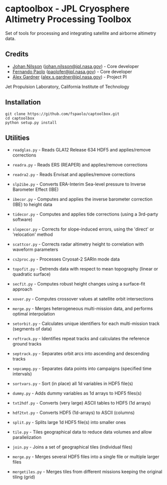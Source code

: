 # captoolbox - JPL Cryosphere Altimetry Processing Toolbox

Set of tools for processing and integrating satellite and airborne altimetry data.

## Credits

* [Johan Nilsson](https://science.jpl.nasa.gov/people/Nilsson/) (johan.nilsson@jpl.nasa.gov) - Core developer
* [Fernando Paolo](https://science.jpl.nasa.gov/people/Serrano%20Paolo/) (paolofer@jpl.nasa.gov) - Core developer
* [Alex Gardner](https://science.jpl.nasa.gov/people/AGardner/) (alex.s.gardner@jpl.nasa.gov) - Project PI

Jet Propulsion Laboratory, California Institute of Technology

## Installation

    git clone https://github.com/fspaolo/captoolbox.git
    cd captoolbox
    python setup.py install

## Utilities

* `readglas.py` - Reads GLA12 Release 634 HDF5 and applies/remove corrections
* `readra.py` -  Reads ERS (REAPER) and applies/remove corrections
* `readra2.py` -  Reads Envisat and applies/remove corrections

* `slp2ibe.py` - Converts ERA-Interim Sea-level pressure to Inverse Barometer Effect (IBE)
* `ibecor.py` - Computes and applies the inverse barometer correction (IBE) to height data
* `tidecor.py` - Computes and applies tide corrections (using a 3rd-party software)
* `slopecor.py` - Corrects for slope-induced errors, using the 'direct' or 'relocation' method
* `scattcor.py` - Corrects radar altimetry height to correlation with waveform parameters

* `cs2proc.py` - Processes Cryosat-2 SARIn mode data
* `topofit.py` - Detrends data with respect to mean topography (linear or quadratic surface)
* `secfit.py` - Computes robust height changes using a surface-fit approach
* `xover.py` - Computes crossover values at satellite orbit intersections
* `merge.py` - Merges heterogeneous multi-mission data, and performs optimal interpolation

* `setorbit.py` - Calculates unique identifiers for each multi-mission track (segments of data)
* `reftrack.py` - Identifies repeat tracks and calculates the reference ground tracks
* `septrack.py` - Separates orbit arcs into ascending and descending tracks
* `sepcampg.py` - Separates data points into campaigns (specified time intervals)

* `sortvars.py` - Sort (in place) all 1d variables in HDF5 file(s)
* `dummy.py` - Adds dummy variables as 1d arrays to HDF5 files(s)
* `txt2hdf.py` - Converts (very large) ASCII tables to HDF5 (1d arrays)
* `hdf2txt.py` - Converts HDF5 (1d-arrays) to ASCII (columns)

* `split.py` - Splits large 1d HDF5 file(s) into smaller ones
* `tile.py` - Tiles geographical data to reduce data volumes and allow parallelization
* `join.py` - Joins a set of geographical tiles (individual files)
* `merge.py` - Merges several HDF5 files into a single file or multiple larger files
* `mergetiles.py` - Merges tiles from different missions keeping the original tiling (grid)
